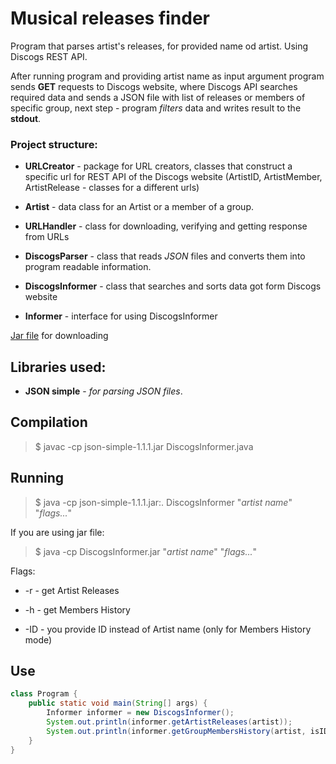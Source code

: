 # Musical releases finder

Program that parses artist's releases, for provided name od artist.
Using Discogs REST API.

After running program and providing artist name as input argument program sends
**GET** requests to Discogs website, where Discogs API searches required data and
sends a JSON file with list of releases or members of specific group,
next step - program *filters* data and writes result to the **stdout**.

### Project structure:

- **URLCreator** - package for URL creators, classes that construct a specific url for
  REST API of the Discogs website (ArtistID, ArtistMember, ArtistRelease - classes
  for a different urls)

- **Artist** - data class for an Artist or a member of a group.

- **URLHandler** - class for downloading, verifying and getting response from URLs

- **DiscogsParser** - class that reads _JSON_ files and converts them into program
  readable information.

- **DiscogsInformer** - class that searches and sorts data got form Discogs website

- **Informer** - interface for using DiscogsInformer

[Jar file](https://github.com/ShockJake/Network-Programming-UJ/tree/main/DiscogsReleaseFinder/out/artifacts/DiscogsInformer_jar "Jar") for downloading

Libraries used:
-

- **JSON simple** - *for parsing JSON files*.

## Compilation

> $ javac -cp json-simple-1.1.1.jar DiscogsInformer.java

## Running

> $ java -cp json-simple-1.1.1.jar:. DiscogsInformer "*artist name*" "*flags...*"

If you are using jar file:

> $ java -cp DiscogsInformer.jar "*artist name*" "*flags...*"

Flags:

- -r - get Artist Releases

- -h - get Members History

- -ID - you provide ID instead of Artist name (only for Members History mode)

## Use

```Java
class Program {
    public static void main(String[] args) {
        Informer informer = new DiscogsInformer();
        System.out.println(informer.getArtistReleases(artist));
        System.out.println(informer.getGroupMembersHistory(artist, isID));
    }
}
```